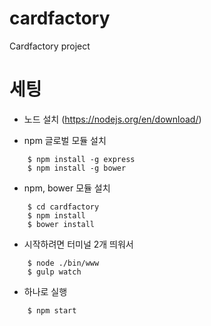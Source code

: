 # cardfactory
Cardfactory project

# 세팅
- 노드 설치 (https://nodejs.org/en/download/)

- npm 글로벌 모듈 설치

```
    $ npm install -g express
    $ npm install -g bower
```

- npm, bower 모듈 설치

```
    $ cd cardfactory
    $ npm install
    $ bower install
```

- 시작하려면 터미널 2개 띄워서

```
    $ node ./bin/www
    $ gulp watch
```

- 하나로 실행

```
    $ npm start
```